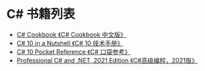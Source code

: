 # C# 书籍列表

- [C# Cookbook 《C# Cookbook 中文版》](/csharp/csharp_cookbook)
- [C# 10 in a Nutshell 《C# 10 技术手册》](/csharp/csharp_10_in_a_nutshell)
- [C# 10 Pocket Reference 《C# 口袋参考》](/csharp/csharp_10_pocket_reference)
- [Professional C# and .NET, 2021 Edition 《C#高级编程，2021版》](/csharp/professional_csharp_and.net)
